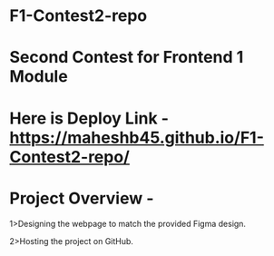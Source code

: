 
# F1-Contest2-repo

# Second Contest for Frontend 1 Module

# Here is Deploy Link - https://maheshb45.github.io/F1-Contest2-repo/

# Project Overview -

1>Designing the webpage to match the provided Figma design.

2>Hosting the project on GitHub.
